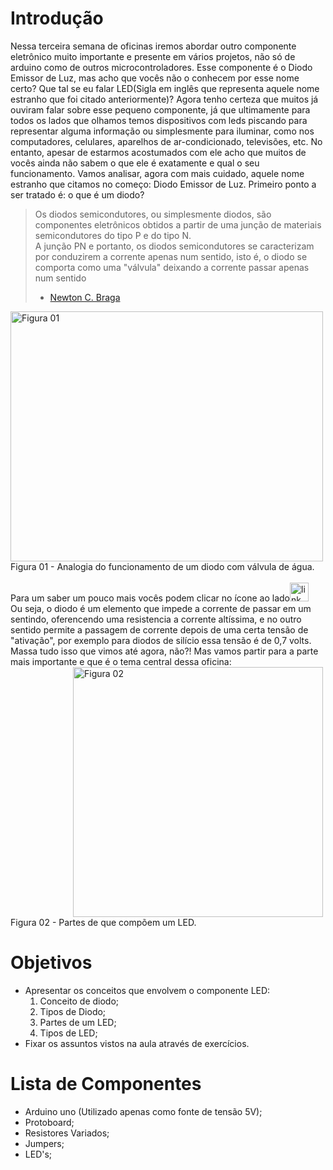 # Introdução

Nessa terceira semana de oficinas iremos abordar outro componente eletrônico muito importante e presente em vários projetos, não só de arduino como de outros microcontroladores. Esse componente é o Diodo Emissor de Luz, mas acho que vocês não o conhecem por esse nome certo? Que tal se eu falar LED(Sigla em inglês que representa aquele nome estranho que foi citado anteriormente)?  Agora tenho certeza que muitos já ouviram falar sobre esse pequeno componente, já que ultimamente para todos os lados que olhamos temos dispositivos com leds piscando para representar alguma informação ou simplesmente para iluminar, como nos computadores, celulares, aparelhos de ar-condicionado, televisões, etc. No entanto, apesar de estarmos acostumados com ele acho que muitos de vocês ainda não sabem o que ele é exatamente e qual o seu funcionamento. Vamos analisar, agora com mais cuidado, aquele nome estranho que citamos no começo: Diodo Emissor de Luz. Primeiro ponto a ser tratado é: o que é um diodo? 
> Os diodos semicondutores, ou simplesmente diodos, são componentes eletrônicos obtidos a partir de uma junção de materiais semicondutores do tipo P e do tipo N. <br/>
> A junção PN e portanto, os diodos semicondutores se caracterizam por conduzirem a corrente apenas num sentido, isto é, o diodo se comporta como uma "válvula" deixando a corrente passar apenas num sentido
> - [Newton C. Braga](http://www.newtoncbraga.com.br/index.php/almanaque-tecnologico/7410-diodos-semicondutores-alm296 "Referência 01")

<img src="http://www.newtoncbraga.com.br/images/stories/almanaque/alm0296_01.png" width="500" height="400" alt="Figura 01"/>
Figura 01 - Analogia do funcionamento de um diodo com válvula de água.
<br/> <br/>
Para um saber um pouco mais vocês podem clicar no ícone ao lado<a target="_blank" href="https://www.youtube.com/watch?v=rR8WdjZ5tHQ"><img src="https://yt3.ggpht.com/-M8MvLxsBZpI/AAAAAAAAAAI/AAAAAAAAAAA/QIpdfb2jVYw/s288-mo-c-c0xffffffff-rj-k-no/photo.jpg" width="30" height="30" alt="link"/></a>
</br>Ou seja, o diodo é um elemento que impede a corrente de passar em um sentindo, oferencendo uma resistencia a corrente altíssima, e no outro sentido permite a passagem de corrente depois de uma certa tensão de "ativação", por exemplo para diodos de silício essa tensão é de 0,7 volts.</br>
Massa tudo isso que vimos até agora, não?! Mas vamos partir para a parte mais importante e que é o tema central dessa oficina: 
<img src="https://github.com/lar-ect/URA/blob/master/roteiros%20de%20oficinas/LED.png?raw=true" style="padding-left: 100px" width="400" height="400" alt="Figura 02"/>
Figura 02 - Partes de que compõem um LED.

# Objetivos

* Apresentar os conceitos que envolvem o componente LED:
   1. Conceito de diodo;
   2. Tipos de Diodo;
   3. Partes de um LED;
   4. Tipos de LED;
* Fixar os assuntos vistos na aula através de exercícios.

# Lista de Componentes

* Arduino uno (Utilizado apenas como fonte de tensão 5V);
* Protoboard;
* Resistores Variados;
* Jumpers;
* LED's;
